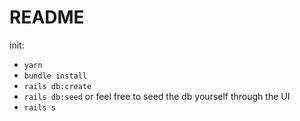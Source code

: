 # README

init:

* `yarn`
* `bundle install`
* `rails db:create` 
* `rails db:seed` or feel free to seed the db yourself through the UI
* `rails s`

